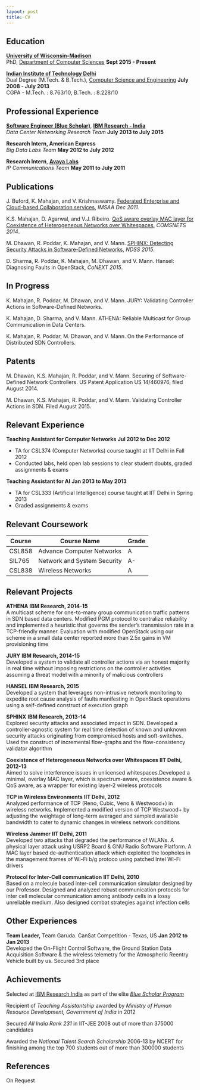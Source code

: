 ```yaml
---
layout: post
title: CV
---
```


## Education

[**University of Wisconsin-Madison**](http://www.wisc.edu/)  
PhD, [Department of Computer Sciences](http://www.cs.wisc.edu/) **Sept 2015 - Present**

[**Indian Institute of Technology Delhi**](http://www.iitd.ac.in/)  
Dual Degree (M.Tech. & B.Tech.), [Computer Science and Engineering](http://www.cse.iitd.ac.in/) **July 2008 - July 2013**  
CGPA - M.Tech. : 8.763/10, B.Tech. : 8.228/10

## Professional Experience

**[Software Engineer (Blue Scholar)](https://www.research.ibm.com/irl/bluescholar.html)**, [**IBM Research - India**](http://www.research.ibm.com/labs/india/)  
*Data Center Networking Research Team* **July 2013 to July 2015**

**Research Intern, American Express**  
*Big Data Labs Team* **May 2012 to July 2012**

**Research Intern**, [**Avaya Labs**](http://www.avaya.com/usa/avaya-labs/)  
*IP Communications Team* **May 2011 to July 2011**

## Publications

J. Buford, K. Mahajan, and V. Krishnaswamy. [ Federated Enterprise and
Cloud-based Collaboration
services](http://dx.doi.org/10.1109/IMSAA.2011.6156338), *IMSAA Dec
2011*.

K.S. Mahajan, D. Agarwal, and V.J. Ribeiro. [QoS aware overlay MAC layer
for Coexistence of Heterogeneous Networks over
Whitespaces](http://dx.doi.org/10.1109/COMSNETS.2014.6734876), *COMSNETS
2014*.

M. Dhawan, R. Poddar, K. Mahajan, and V. Mann. [SPHINX: Detecting
Security Attacks in Software-Defined
Networks](http://www.internetsociety.org/doc/sphinx-detecting-security-attacks-software-defined-networks),
*NDSS 2015*.

D. Sharma, R. Poddar, K. Mahajan, M. Dhawan, and V. Mann. Hansel:
Diagnosing Faults in OpenStack, *CoNEXT 2015*.

## In Progress

K. Mahajan, R. Poddar, M. Dhawan, and V. Mann. JURY: Validating
Controller Actions in Software-Defined Networks.

K. Mahajan, D. Sharma, and V. Mann. ATHENA: Reliable Multicast for Group
Communication in Data Centers.

K. Mahajan, R. Poddar, M. Dhawan, and V. Mann. On the Performance of
Distributed SDN Controllers.

## Patents

M. Dhawan, K.S. Mahajan, R. Poddar, and V. Mann. Securing of
Software-Defined Network Controllers. US Patent Application US
14/460976, filed August 2014.

M. Dhawan, K.S. Mahajan, R. Poddar, and V. Mann. Validating Controller
Actions in SDN. Filed August 2015.

## Relevant Experience

**Teaching Assistant for Computer Networks** **Jul 2012 to Dec 2012**  
- TA for CSL374 (Computer Networks) course taught at IIT Delhi in Fall 2012  
- Conducted labs, held open lab sessions to clear student doubts, graded assignments & exams

**Teaching Assistant for AI** **Jan 2013 to May 2013**  
- TA for CSL333 (Artificial Intelligence) course taught at IIT Delhi in Spring 2013  
- Graded assignments & exams

## Relevant Coursework

<table>
  <thead>
    <tr>
      <th>Course</th>
      <th>Course Name</th>
      <th>Grade</th>
    </tr>
  </thead>
  <tbody>
    <tr>
      <td>CSL858</td>
      <td>Advance Computer Networks</td>
      <td>A</td>
    </tr>
    <tr>
      <td>SIL765</td>
      <td>Network and System Security</td>
      <td>A-</td>
    </tr>
    <tr>
      <td>CSL838</td>
      <td>Wireless Networks</td>
      <td>A</td>
    </tr>
  </tbody>
</table>

## Relevant Projects

**ATHENA** **IBM Research, 2014-15**  
A multicast scheme for one-to-many group communication traffic patterns
in SDN based data centers. Modified PGM protocol to centralize
reliability and implemented a heuristic that governs the sender’s
transmission rate in a TCP-friendly manner. Evaluation with modified
OpenStack using our scheme in a small data center reported more than
2.5x gains in VM provisioning time

**JURY** **IBM Research, 2014-15**  
Developed a system to validate all controller actions via an honest
majority in real time without imposing restrictions on the controller
activities assuming a threat model with a minority of malicious
controllers

**HANSEL** **IBM Research, 2015**  
Developed a system that leverages non-intrusive network monitoring to
expedite root cause analysis of faults manifesting in OpenStack
operations using a self-defined construct of execution graph

**SPHINX** **IBM Research, 2013-14**  
Explored security attacks and associated impact in SDN. Developed a
controller-agnostic system for real time detection of known and unknown
security attacks originating from compromised hosts and soft-switches.
Used the construct of incremental flow-graphs and the flow-consistency
validator algorithm

**Coexistence of Heterogeneous Networks over Whitespaces** **IIT Delhi,
2012-13**  
Aimed to solve interference issues in unlicensed whitespaces.Developed a
minimal, overlay MAC layer, which is spectrum-aware, coexistence aware &
QoS aware, as a wrapper for existing layer-2 wireless protocols

**TCP in Wireless Environments** **IIT Delhi, 2012**  
Analyzed performance of TCP (Reno, Cubic, Veno & Westwood+) in wireless
networks. Implemented a modified version of TCP Westwood+ by adjusting
the weightage of long-term averaged and sampled available bandwidth to
cater to dynamic changes in wireless network conditions

**Wireless Jammer** **IIT Delhi, 2011**  
Developed two attacks that degraded the performance of WLANs. A physical
layer attack using USRP2 Board & GNU Radio Software Platform. A MAC
layer based de-authentication attack which exploited the loopholes in
the management frames of Wi-Fi b/g protoco using patched Intel Wi-Fi
drivers

**Protocol for Inter-Cell communication** **IIT Delhi, 2010**  
Based on a molecule based inter-cell communication simulator designed by
our Professor. Designed and analyzed robust communication protocols for
inter cell molecular communication among antibody cells in a lossy
unreliable medium. Also designed combat strategies against infection
cells

## Other Experiences

**Team Leader,** Team Garuda. CanSat Competition - Texas, US **Jan 2012
to Jan 2013**  
Developed the On-Flight Control Software, the Ground Station Data
Acquisition Software & the wireless telemetry for the Atmospheric
Reentry Vehicle built by us. Secured 3rd place

## Achievements

Selected at [IBM Research
India](http://www.research.ibm.com/labs/india/) as part of the elite
[*Blue Scholar
Program*](https://www.research.ibm.com/irl/bluescholar.html)

Recipient of *Teaching Assistantship* awarded by *Ministry of Human
Resource Development, Government of India* in 2012

Secured *All India Rank 231* in IIT-JEE 2008 out of more than 375000
candidates

Awarded the *National Talent Search Scholarship* 2006-13 by NCERT for
finishing among the top 700 students out of more than 300000 students

## References

On Request
